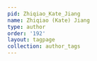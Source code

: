 ```yaml
---
pid: Zhiqiao_Kate_Jiang
name: Zhiqiao (Kate) Jiang
type: author
order: '192'
layout: tagpage
collection: author_tags
---
```

